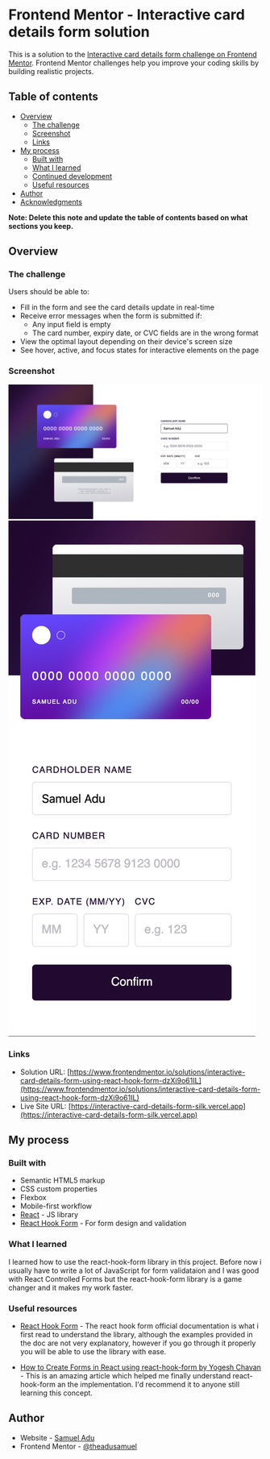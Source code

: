 # Frontend Mentor - Interactive card details form solution

This is a solution to the [Interactive card details form challenge on Frontend Mentor](https://www.frontendmentor.io/challenges/interactive-card-details-form-XpS8cKZDWw). Frontend Mentor challenges help you improve your coding skills by building realistic projects.

## Table of contents

- [Overview](#overview)
  - [The challenge](#the-challenge)
  - [Screenshot](#screenshot)
  - [Links](#links)
- [My process](#my-process)
  - [Built with](#built-with)
  - [What I learned](#what-i-learned)
  - [Continued development](#continued-development)
  - [Useful resources](#useful-resources)
- [Author](#author)
- [Acknowledgments](#acknowledgments)

**Note: Delete this note and update the table of contents based on what sections you keep.**

## Overview

### The challenge

Users should be able to:

- Fill in the form and see the card details update in real-time
- Receive error messages when the form is submitted if:
  - Any input field is empty
  - The card number, expiry date, or CVC fields are in the wrong format
- View the optimal layout depending on their device's screen size
- See hover, active, and focus states for interactive elements on the page

### Screenshot

![Desktop view](./screenshot-desktop.png)
![Mobile view](./screenshot-mobile.png)

### Links

- Solution URL: [https://www.frontendmentor.io/solutions/interactive-card-details-form-using-react-hook-form-dzXi9o61IL](https://www.frontendmentor.io/solutions/interactive-card-details-form-using-react-hook-form-dzXi9o61IL)
- Live Site URL: [https://interactive-card-details-form-silk.vercel.app](https://interactive-card-details-form-silk.vercel.app)

## My process

### Built with

- Semantic HTML5 markup
- CSS custom properties
- Flexbox
- Mobile-first workflow
- [React](https://reactjs.org/) - JS library
- [React Hook Form](https://react-hook-form.com/api/) - For form design and validation

### What I learned

I learned how to use the react-hook-form library in this project. Before now i usually have to write a lot of JavaScript for form validataion and I was good with React Controlled Forms but the react-hook-form library is a game changer and it makes my work faster.

### Useful resources

- [React Hook Form](https://react-hook-form.com/) - The react hook form official documentation is what i first read to understand the library, although the examples provided in the doc are not very explanatory, however if you go through it properly you will be able to use the library with ease.

- [How to Create Forms in React using react-hook-form by Yogesh Chavan](https://www.freecodecamp.org/news/how-to-create-forms-in-react-using-react-hook-form/) - This is an amazing article which helped me finally understand react-hook-form an the implementation. I'd recommend it to anyone still learning this concept.

## Author

- Website - [Samuel Adu](https://samueladu.com)
- Frontend Mentor - [@theadusamuel](https://www.frontendmentor.io/profile/theadusamuel)
